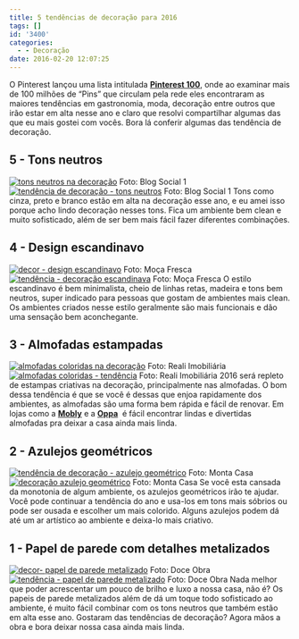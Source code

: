 ```yaml
---
title: 5 tendências de decoração para 2016
tags: []
id: '3400'
categories:
  - - Decoração
date: 2016-02-20 12:07:25
---
```


O Pinterest lançou uma lista intitulada **[Pinterest 100](https://www.pinterest.com/pinterest/pinterest-100-for-2016/)**, onde ao examinar mais de 100 milhões de “Pins” que circulam pela rede eles encontraram as maiores tendências em gastronomia, moda, decoração entre outros que irão estar em alta nesse ano e claro que resolvi compartilhar algumas das que eu mais gostei com vocês. Bora lá conferir algumas das tendência de decoração.

## 5 - Tons neutros

[![tons neutros na decoração ](http://natalia.blog.br/wp-content/uploads/2016/02/decoração-em-tons-de-cinza.jpg)](http://natalia.blog.br/wp-content/uploads/2016/02/decoração-em-tons-de-cinza.jpg) Foto: Blog Social 1 [![tendência de decoração - tons neutros](http://natalia.blog.br/wp-content/uploads/2016/02/tons-neutros-na-decoração.jpg)](http://natalia.blog.br/wp-content/uploads/2016/02/tons-neutros-na-decoração.jpg) Foto: Blog Social 1 Tons como cinza, preto e branco estão em alta na decoração esse ano, e eu amei isso porque acho lindo decoração nesses tons. Fica um ambiente bem clean e muito sofisticado, além de ser bem mais fácil fazer diferentes combinações.

## 4 - Design escandinavo

[![decor - design escandinavo ](http://natalia.blog.br/wp-content/uploads/2016/02/decoração-no-estilo-escandinavo.jpg)](http://natalia.blog.br/wp-content/uploads/2016/02/decoração-no-estilo-escandinavo.jpg) Foto: Moça Fresca [![tendência - decoração escandinava ](http://natalia.blog.br/wp-content/uploads/2016/02/Decor-design-escandinavo.jpg)](http://natalia.blog.br/wp-content/uploads/2016/02/Decor-design-escandinavo.jpg) Foto: Moça Fresca O estilo escandinavo é bem minimalista, cheio de linhas retas, madeira e tons bem neutros, super indicado para pessoas que gostam de ambientes mais clean. Os ambientes criados nesse estilo geralmente são mais funcionais e dão uma sensação bem aconchegante.

## 3 - Almofadas estampadas

[![almofadas coloridas na decoração ](http://natalia.blog.br/wp-content/uploads/2016/02/almofadas-na-decoração.jpg)](http://natalia.blog.br/wp-content/uploads/2016/02/almofadas-na-decoração.jpg) Foto: Reali Imobiliária [![almofadas coloridas - tendência ](http://natalia.blog.br/wp-content/uploads/2016/02/decor-almofadas-coloridas.jpg)](http://natalia.blog.br/wp-content/uploads/2016/02/decor-almofadas-coloridas.jpg) Foto: Reali Imobiliária 2016 será repleto de estampas criativas na decoração, principalmente nas almofadas. O bom dessa tendência é que se você é dessas que enjoa rapidamente dos ambientes, as almofadas são uma forma bem rápida e fácil de renovar. Em lojas como a **[Mobly](http://www.mobly.com.br/decoracao/almofadas/)** e a **[Oppa](http://www.oppa.com.br/decoracao/almofadas)**  é fácil encontrar lindas e divertidas almofadas pra deixar a casa ainda mais linda.

## 2 - Azulejos geométricos

[![tendência de decoração - azulejo geométrico ](http://natalia.blog.br/wp-content/uploads/2016/02/decor-azulejo-geométrico.jpg)](http://natalia.blog.br/wp-content/uploads/2016/02/decor-azulejo-geométrico.jpg) Foto: Monta Casa [![decoração azulejo geométrico ](http://natalia.blog.br/wp-content/uploads/2016/02/azulejo-geométrico-no-banheiro.jpg)](http://natalia.blog.br/wp-content/uploads/2016/02/azulejo-geométrico-no-banheiro.jpg) Foto: Monta Casa Se você esta cansada da monotonia de algum ambiente, os azulejos geométricos irão te ajudar. Você pode continuar a tendência do ano e usa-los em tons mais sóbrios ou pode ser ousada e escolher um mais colorido. Alguns azulejos podem dá até um ar artístico ao ambiente e deixa-lo mais criativo.

## 1 - Papel de parede com detalhes metalizados

[![decor- papel de parede metalizado ](http://natalia.blog.br/wp-content/uploads/2016/02/papel-metalizado.jpg)](http://natalia.blog.br/wp-content/uploads/2016/02/papel-metalizado.jpg) Foto: Doce Obra [![tendência - papel de parede metalizado ](http://natalia.blog.br/wp-content/uploads/2016/02/papel-metalizado-na-decoração.jpg)](http://natalia.blog.br/wp-content/uploads/2016/02/papel-metalizado-na-decoração.jpg) Foto: Doce Obra Nada melhor que poder acrescentar um pouco de brilho e luxo a nossa casa, não é? Os papeis de parede metalizados além de dá um toque todo sofisticado ao ambiente, é muito fácil combinar com os tons neutros que também estão em alta esse ano. Gostaram das tendências de decoração? Agora mãos a obra e bora deixar nossa casa ainda mais linda.